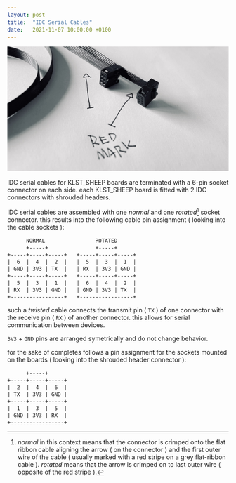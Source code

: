 ```yaml
---
layout: post
title:  "IDC Serial Cables"
date:   2021-11-07 10:00:00 +0100
---
```


![2021-11-07-IDC_Serial_Cables](/assets/2021-11-07-IDC_Serial_Cables.jpg)

IDC serial cables for KLST_SHEEP boards are terminated with a 6-pin socket connector on each side. each KLST_SHEEP board is fitted with 2 IDC connectors with shrouded headers.

IDC serial cables are assembled with one *normal* and one *rotated*[^1] socket connector. this results into the following cable pin assignment ( looking into the cable sockets ):

```
      NORMAL                ROTATED
      +-----+               +-----+        
+-----+-----+-----+   +-----+-----+-----+
|  6  |  4  |  2  |   |  5  |  3  |  1  |
| GND | 3V3 | TX  |   | RX  | 3V3 | GND |
+-----+-----+-----+   +-----+-----+-----+
|  5  |  3  |  1  |   |  6  |  4  |  2  |
| RX  | 3V3 | GND |   | GND | 3V3 | TX  |
+-----------------+   +-----------------+
```

such a *twisted* cable connects the transmit pin ( `TX` ) of one connector with the receive pin ( `RX` ) of another connector. this allows for serial communication between devices.

`3V3` + `GND` pins are arranged symetrically and do not change behavior.

for the sake of completes follows a pin assignment for the sockets mounted on the boards ( looking into the shrouded header connector ):

```
      +-----+      
+-----+-----+-----+
|  2  |  4  |  6  |
| TX  | 3V3 | GND |
+-----+-----+-----+
|  1  |  3  |  5  |
| GND | 3V3 | RX  |
+-----------------+
```

[^1]: *normal* in this context means that the connector is crimped onto the flat ribbon cable aligning the arrow ( on the connector ) and the first outer wire of the cable ( usually marked with a red stripe on a grey flat-ribbon cable ). *rotated* means that the arrow is crimped on to last outer wire ( opposite of the red stripe ).
